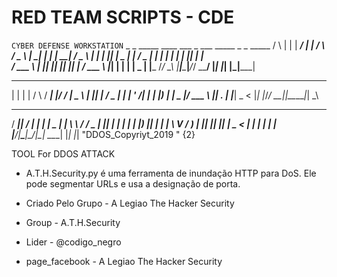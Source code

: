 # RED TEAM SCRIPTS - CDE
` CYBER DEFENSE WORKSTATION `
    _      _     _____ ____ ___    _    ___    _____ _   _ _____ 
   / \    | |   | ____/ ___|_ _|  / \  / _ \  |_   _| | | | ____|
  / _ \   | |   |  _|| |  _ | |  / _ \| | | |   | | | |_| |  _|  
 / ___ \  | |___| |__| |_| || | / ___ \ |_| |   | | |  _  | |___ 
/_/   \_\ |_____|_____\____|___/_/   \_\___/    |_| |_| |_|_____|
                                                                
 _   _    _    ____ _  _______ ____  
| | | |  / \  / ___| |/ / ____|  _ \ 
| |_| | / _ \| |   | ' /|  _| | |_) |
|  _  |/ ___ \ |___| . \| |___|  _ < 
|_| |_/_/   \_\____|_|\_\_____|_| \_\
                                    
 ____  _____ ____ _   _ ____  ___ _______   __
/ ___|| ____/ ___| | | |  _ \|_ _|_   _\ \ / /
\___ \|  _|| |   | | | | |_) || |  | |  \ V / 
 ___) | |__| |___| |_| |  _ < | |  | |   | |  
|____/|_____\____|\___/|_| \_\___| |_|   |_| "DDOS_Copyriyt_2019 "  {2}
                                            


TOOL For DDOS ATTACK
-  A.T.H.Security.py é uma ferramenta de inundação HTTP para DoS. Ele pode segmentar URLs e usa a designação de porta.

- Criado Pelo Grupo - A Legiao The Hacker Security
- Group - A.T.H.Security
- Lider - @codigo_negro
- page_facebook - A Legiao The Hacker Security
